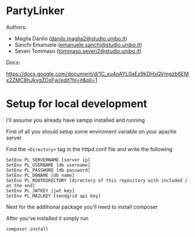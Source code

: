 # PartyLinker

Authors:
- Maglia Danilo (danilo.maglia2@studio.unibo.it)
- Sanchi Emanuele (emanuele.sanchi@studio.unibo.it)
- Severi Tommaso (tommaso.severi2@studio.unibo.it)

Docs:

https://docs.google.com/document/d/1C_xu4oAYL0aEz9kDHxQVmgzb6EMx2ZMC8hJkvgZOxFw/edit?hl=it&pli=1

# Setup for local development

I'll assume you already have xampp installed and running

First of all you should setup some enviroment variable on your apache server

Find the `<Directory>` tag in the httpd.conf file and write the following

    SetEnv PL_SERVERNAME [server ip]
    SetEnv PL_USERNAME [db username]
    SetEnv PL_PASSWORD [db password]
    SetEnv PL_DBNAME [db name]
    SetEnv PL_ROOTDIRECTORY [directory of this repository with included / at the end]
    SetEnv PL_JWTKEY [jwt key]
    SetEnv PL_MAILKEY [sendgrid api key]

Next for the additional package you'll need to install composer

After you've installed it simply run

    composer install
